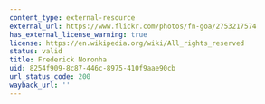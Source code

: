 ```yaml
---
content_type: external-resource
external_url: https://www.flickr.com/photos/fn-goa/2753217574
has_external_license_warning: true
license: https://en.wikipedia.org/wiki/All_rights_reserved
status: valid
title: Frederick Noronha
uid: 8254f909-8c87-446c-8975-410f9aae90cb
url_status_code: 200
wayback_url: ''
---
```

